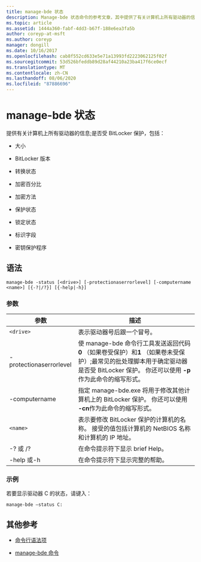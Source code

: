 ```yaml
---
title: manage-bde 状态
description: Manage-bde 状态命令的参考文章，其中提供了有关计算机上所有驱动器的信息，而不考虑它们是否受 BitLocker 保护。
ms.topic: article
ms.assetid: 1444a360-fabf-4dd3-b67f-188e6ea3fa5b
author: coreyp-at-msft
ms.author: coreyp
manager: dongill
ms.date: 10/16/2017
ms.openlocfilehash: cab8f552cd633e5e71a13993fd2223062125f02f
ms.sourcegitcommit: 53d526bfeddb89d28af44210a23ba417f6ce0ecf
ms.translationtype: MT
ms.contentlocale: zh-CN
ms.lasthandoff: 08/06/2020
ms.locfileid: "87886696"
---
```

# <a name="manage-bde-status"></a>manage-bde 状态

提供有关计算机上所有驱动器的信息;是否受 BitLocker 保护，包括：

- 大小

- BitLocker 版本

- 转换状态

- 加密百分比

- 加密方法

- 保护状态

- 锁定状态

- 标识字段

- 密钥保护程序

## <a name="syntax"></a>语法

```
manage-bde -status [<drive>] [-protectionaserrorlevel] [-computername <name>] [{-?|/?}] [{-help|-h}]
```

### <a name="parameters"></a>参数

| 参数 | 描述 |
| --------- | ----------- |
| `<drive>` | 表示驱动器号后跟一个冒号。 |
| -protectionaserrorlevel | 使 manage-bde 命令行工具发送返回代码**0** （如果卷受保护）和**1** （如果卷未受保护）;最常见的批处理脚本用于确定驱动器是否受 BitLocker 保护。 你还可以使用 **-p**作为此命令的缩写形式。 |
| -computername | 指定 manage-bde.exe 将用于修改其他计算机上的 BitLocker 保护。 你还可以使用 **-cn**作为此命令的缩写形式。 |
| `<name>` | 表示要修改 BitLocker 保护的计算机的名称。 接受的值包括计算机的 NetBIOS 名称和计算机的 IP 地址。 |
| -? 或 /? | 在命令提示符下显示 brief Help。 |
| -help 或-h | 在命令提示符下显示完整的帮助。 |

### <a name="examples"></a>示例

若要显示驱动器 C 的状态，请键入：

```
manage-bde –status C:
```

## <a name="additional-references"></a>其他参考

- [命令行语法项](command-line-syntax-key.md)

- [manage-bde 命令](manage-bde.md)
